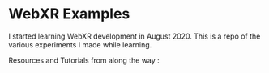 WebXR Examples
=================

I started learning WebXR development in August 2020. This is a repo of the various experiments I made while learning.

Resources and Tutorials from along the way :

